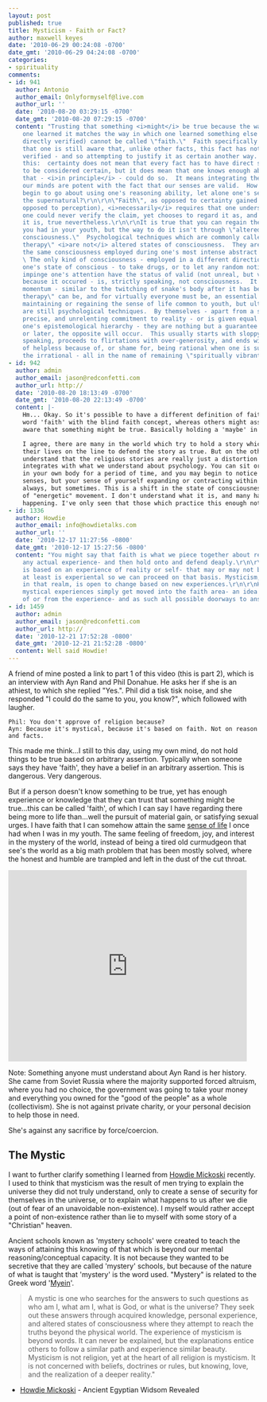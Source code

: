```yaml
---
layout: post
published: true
title: Mysticism - Faith or Fact?
author: maxwell keyes
date: '2010-06-29 00:24:08 -0700'
date_gmt: '2010-06-29 04:24:08 -0700'
categories:
- spirituality
comments:
- id: 941
  author: Antonio
  author_email: Onlyformyself@live.com
  author_url: ''
  date: '2010-08-20 03:29:15 -0700'
  date_gmt: '2010-08-20 07:29:15 -0700'
  content: "Trusting that something <i>might</i> be true because the way in which
    one learned it matches the way in which one learned something else (which he later
    directly verified) cannot be called \"faith.\"  Faith specifically means ignoring
    that one is still aware that, unlike other facts, this fact has not been directly
    verified - and so attempting to justify it as certain another way.  That was is
    this:  certainty does not mean that every fact has to have direct sensory verification
    to be considered certain, but it does mean that one knows enough about the fact
    that - <i>in principle</i> - could do so.  It means integrating the fact that
    our minds are potent with the fact that our senses are valid.  How does one even
    begin to go about using one's reasoning ability, let alone one's senses, to verify
    the supernatural?\r\n\r\n\"Faith\", as opposed to certainty gained via logic (as
    opposed to perception), <i>necessarily</i> requires that one understand that
    one could never verify the claim, yet chooses to regard it as, and live as if
    it is, true nevertheless.\r\n\r\nIt is true that you can regain the sense of life
    you had in your youth, but the way to do it isn't through \"altered states of
    consciousness.\"  Psychological techniques which are commonly called \"spiritual
    therapy\" <i>are not</i> altered states of consciousness.  They are in kind
    the same consciousness employed during one's most intense abstract reasoning.
    \ The only kind of consciousness - employed in a different direction.  To alter
    one's state of conscious - to take drugs, or to let any random notion that might
    impinge one's attention have the status of valid (not unreal, but valid) simply
    because it occured - is, strictly speaking, not consciousness.  It is neurological
    momentum - similar to the twitching of snake's body after it has been beheaded.\r\n\r\n\"Spiritual
    therapy\" can be, and for virtually everyone must be, an essential component of
    maintaining or regaining the sense of life common to youth, but ultimately they
    are still psychological techniques.  By themselves - apart from a strict, rigorous,
    precise, and unrelenting commitment to reality - or is given equal placement on
    one's epistemological hierarchy - they are nothing but a guarantee that, sooner
    or later, the opposite will occur.  This usually starts with sloppy thinking and
    speaking, proceeds to flirtations with over-generosity, and ends with a feeling
    of helpless because of, or shame for, being rational when one is surrounded by
    the irrational - all in the name of remaining \"spiritually vibrant.\""
- id: 942
  author: admin
  author_email: jason@redconfetti.com
  author_url: http://
  date: '2010-08-20 18:13:49 -0700'
  date_gmt: '2010-08-20 22:13:49 -0700'
  content: |-
    Hm... Okay. So it's possible to have a different definition of faith. Surely some might strongly associate the
    word 'faith' with the blind faith concept, whereas others might associate it with what you've described...being
    aware that something might be true. Basically holding a 'maybe' in their own mind regarding certain things.

    I agree, there are many in the world which try to hold a story which they were told as true. Some will even lay
    their lives on the line to defend the story as true. But on the other side of that coin there are those which
    understand that the religious stories are really just a distortion of ancient "teaching" which definitely
    integrates with what we understand about psychology. You can sit or lie down and meditate and place your attention
    in your own body for a period of time, and you may begin to notice sensations in your own body...not through your
    senses, but your sense of yourself expanding or contracting within your normal boundaries of your body. Not
    always, but sometimes. This is a shift in the state of consciousness. Typically you may find that there are a kind
    of "energetic" movement. I don't understand what it is, and many have told me that you can't explain what is
    happening. I've only seen that those which practice this enough notice improvements in their quality of life.
- id: 1336
  author: Howdie
  author_email: info@howdietalks.com
  author_url: ''
  date: '2010-12-17 11:27:56 -0800'
  date_gmt: '2010-12-17 15:27:56 -0800'
  content: "You might say that faith is what we piece together about reality without
    any actual experience- and then hold onto and defend deaply.\r\n\r\nMysticism
    is based on an experience of reality or self- that may or may not be true, but
    at least is experiental so we can proceed on that basis. Mysticism, if it stays
    in that realm, is open to change based on new experiences.\r\n\r\nHowever most
    mystical experiences simply get moved into the faith area- an idea one knows everything
    of or from the experience- and as such all possible doorways to answers close"
- id: 1459
  author: admin
  author_email: jason@redconfetti.com
  author_url: http://
  date: '2010-12-21 17:52:28 -0800'
  date_gmt: '2010-12-21 21:52:28 -0800'
  content: Well said Howdie!
---
```


A friend of mine posted a link to part 1 of this video (this is part 2), which
is an interview with Ayn Rand and Phil Donahue. He asks her if she is an
athiest, to which she replied "Yes.". Phil did a tisk tisk noise, and she
responded "I could do the same to you, you know?", which followed with laugher.

```
Phil: You don't approve of religion because?
Ayn: Because it's mystical, because it's based on faith. Not on reason and facts.
```

This made me think...I still to this day, using my own mind, do not hold things
to be true based on arbitrary assertion. Typically when someone says they have
'faith', they have a belief in an arbitrary assertion. This is dangerous. Very
dangerous.

But if a person doesn't know something to be true, yet has enough experience or
knowledge that they can trust that something might be true...this can be called
'faith', of which I can say I have regarding there being more to life
than...well the pursuit of material gain, or satisfying sexual urges. I have
faith that I can somehow attain the same [sense of
life](http://aynrandlexicon.com/lexicon/sense_of_life.html) I once had when I
was in my youth. The same feeling of freedom, joy, and interest in the mystery
of the world, instead of being a tired old curmudgeon that see's the world as a
big math problem that has been mostly solved, where the honest and humble are
trampled and left in the dust of the cut throat.

<object classid="clsid:d27cdb6e-ae6d-11cf-96b8-444553540000" width="480"
  height="385"
  codebase="http://download.macromedia.com/pub/shockwave/cabs/flash/swflash.cab#version=6,0,40,0">
  <param name="allowFullScreen" value="true" />
  <param name="allowscriptaccess" value="always" />
  <param name="src" value="http://www.youtube.com/v/6N4KbLbGYgk&amp;hl=en_US&amp;fs=1&amp;color1=0x3a3a3a&amp;color2=0x999999" />
  <param name="allowfullscreen" value="true" />
  <embed type="application/x-shockwave-flash" width="480" height="385"
    src="http://www.youtube.com/v/6N4KbLbGYgk&amp;hl=en_US&amp;fs=1&amp;color1=0x3a3a3a&amp;color2=0x999999"
    allowscriptaccess="always" allowfullscreen="true" />
</object>

Note: Something anyone must understand about Ayn Rand is her history. She came
from Soviet Russia where the majority supported forced altruism, where you had
no choice, the government was going to take your money and everything you owned
for the "good of the people" as a whole (collectivism). She is not against
private charity, or your personal decision to help those in need.

She's against any sacrifice by force/coercion.

## The Mystic

I want to further clarify something I learned from [Howdie
Mickoski](http://www.howdietalks.com/) recently. I used to think that mysticism
was the result of men trying to explain the universe they did not truly
understand, only to create a sense of security for themselves in the universe,
or to explain what happens to us after we die (out of fear of an unavoidable
non-existence). I myself would rather accept a point of non-existence rather
than lie to myself with some story of a "Christian" heaven.

Ancient schools known as 'mystery schools' were created to teach the ways of
attaining this knowing of that which is beyond our mental reasoning/conceptual
capacity. It is not because they wanted to be secretive that they are called
'mystery' schools, but because of the nature of what is taught that 'mystery' is
the word used. "Mystery" is related to the Greek word
'[Myein](http://www.freemasons-freemasonry.com/chornenky.html)'.

> A mystic is one who searches for the answers to such questions as who am I,
> what am I, what is God, or what is the universe? They seek out these answers
> through acquired knowledge, personal experience, and altered states of
> consciousness where they attempt to reach the truths beyond the physical
> world. The experience of mysticism is beyond words. It can never be explained,
> but the explanations entice others to follow a similar path and experience
> similar beauty. Mysticism is not religion, yet at the heart of all religion is
> mysticism. It is not concerned with beliefs, doctrines or rules, but knowing,
> love, and the realization of a deeper reality."

- [Howdie Mickoski](http://www.egyptian-wisdom-revealed.com/) - Ancient Egyptian
  Widsom Revealed

